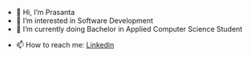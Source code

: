 - 👋 Hi, I’m Prasanta 
- 👀 I’m interested in Software Development
- 🌱 I’m currently doing Bachelor in Applied Computer Science Student
<!--- 💞️ I’m looking to collaborate on ... -->
- 📫 How to reach me: <a href="https://www.linkedin.com/in/pkus/">Linkedin</a>

<!---
pkusaha/pkusaha is a ✨ special ✨ repository because its `README.md` (this file) appears on your GitHub profile.
You can click the Preview link to take a look at your changes.
--->
